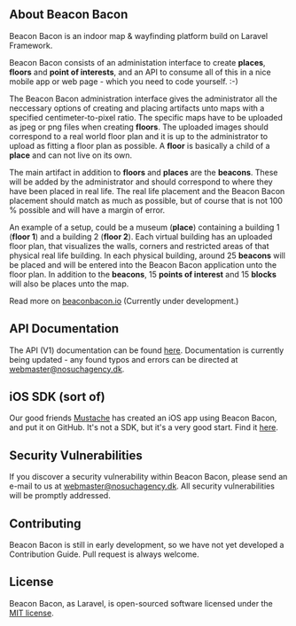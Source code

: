 ## About Beacon Bacon

Beacon Bacon is an indoor map & wayfinding platform build on Laravel Framework.

Beacon Bacon consists of an administation interface to create **places**, **floors** and **point of interests**, and an API to consume all of this in a nice mobile app or web page - which you need to code yourself. :-)

The Beacon Bacon administration interface gives the administrator all the neccessary options of creating and placing artifacts unto maps with a specified centimeter-to-pixel ratio. The specific maps have to be uploaded as jpeg or png files when creating **floors**. The uploaded images should correspond to a real world floor plan and it is up to the administrator to upload as fitting a floor plan as possible. A **floor** is basically a child of a **place** and can not live on its own. 

The main artifact in addition to **floors** and **places** are the **beacons**. These will be added by the administrator and should correspond to where they have been placed in real life. The real life placement and the Beacon Bacon placement should match as much as possible, but of course that is not 100 % possible and will have a margin of error. 

An example of a setup, could be a museum (**place**) containing a building 1 (**floor 1**) and a building 2 (**floor 2**). Each virtual building has an uploaded floor plan, that visualizes the walls, corners and restricted areas of that physical real life building. In each physical building, around 25 **beacons** will be placed and will be entered into the Beacon Bacon application unto the floor plan. In addition to the **beacons**, 15 **points of interest** and 15 **blocks** will also be places unto the map.  

Read more on [beaconbacon.io](https://beaconbacon.io) (Currently under development.)

## API Documentation

The API (V1) documentation can be found [here](https://documenter.getpostman.com/view/918890/beacon-bacon-api-v1-documentation/2SJVeB). Documentation is currently being updated - any found typos and errors can be directed at webmaster@nosuchagency.dk.

## iOS SDK (sort of)

Our good friends [Mustache](http://mustache.dk/) has created an iOS app using Beacon Bacon, and put it on GitHub. It's not a SDK, but it's a very good start. Find it [here](https://github.com/mustachedk/beacon-bacon-ios). 

## Security Vulnerabilities

If you discover a security vulnerability within Beacon Bacon, please send an e-mail to us at webmaster@nosuchagency.dk. All security vulnerabilities will be promptly addressed.


## Contributing

Beacon Bacon is still in early development, so we have not yet developed a Contribution Guide. Pull request is always welcome.

## License

Beacon Bacon, as Laravel, is open-sourced software licensed under the [MIT license](http://opensource.org/licenses/MIT).
